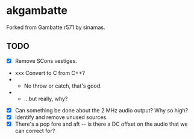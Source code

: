 # akgambatte

Forked from Gambatte r571 by sinamas.

## TODO

- [x] Remove SCons vestiges.
- xxx Convert to C from C++?
- - No throw or catch, that's good.
- - ...but really, why?
- [x] Can something be done about the 2 MHz audio output? Why so high?
- [x] Identify and remove unused sources.
- [x] There's a pop fore and aft -- is there a DC offset on the audio that we can correct for?

